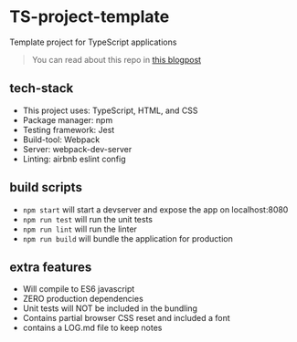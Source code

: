# TS-project-template
Template project for TypeScript applications

> You can read about this repo in [this blogpost](https://blog.jcore.com/2021/01/how-to-set-up-a-vanilla-ts-application/)

## tech-stack
- This project uses: TypeScript, HTML, and CSS
- Package manager: npm
- Testing framework: Jest
- Build-tool: Webpack
- Server: webpack-dev-server
- Linting: airbnb eslint config

## build scripts
- `npm start` will start a devserver and expose the app on localhost:8080
- `npm run test` will run the unit tests
- `npm run lint` will run the linter
- `npm run build` will bundle the application for production

## extra features
- Will compile to ES6 javascript
- ZERO production dependencies
- Unit tests will NOT be included in the bundling
- Contains partial browser CSS reset and included a font
- contains a LOG.md file to keep notes
